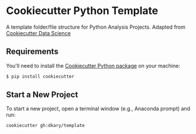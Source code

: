 # Cookiecutter Python Template

A template folder/file structure for Python Analysis Projects. Adapted from [Cookiecutter Data Science](http://drivendata.github.io/cookiecutter-data-science/)

## Requirements

You'll need to install the [Cookiecutter Python package](http://cookiecutter.readthedocs.org/en/latest/installation.html) on your machine:

``` bash
$ pip install cookiecutter
```

## Start a New Project

To start a new project, open a terminal window (e.g., Anaconda prompt) and run:

`cookiecutter gh:dkary/template`
